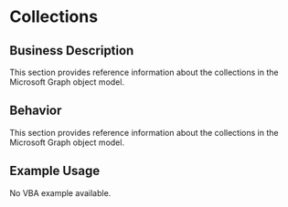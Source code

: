 # Collections

## Business Description
This section provides reference information about the collections in the Microsoft Graph object model.

## Behavior
This section provides reference information about the collections in the Microsoft Graph object model.

## Example Usage
No VBA example available.